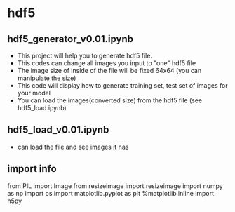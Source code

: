 # hdf5
## hdf5_generator_v0.01.ipynb
* This project will help you to generate hdf5 file.
* This codes can change all images you input to "one" hdf5 file
* The image size of inside of the file will be fixed 64x64 (you can manipulate the size)
* This code will display how to generate training set, test set of images for your model
* You can load the images(converted size) from the hdf5 file (see hdf5_load.ipynb)

## hdf5_load_v0.01.ipynb
* can load the file and see images it has

## import info
from PIL import Image
from resizeimage import resizeimage 
import numpy as np
import os
import matplotlib.pyplot as plt
%matplotlib inline
import h5py
